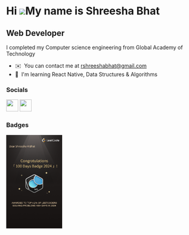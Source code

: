 Hi ![](https://user-images.githubusercontent.com/18350557/176309783-0785949b-9127-417c-8b55-ab5a4333674e.gif)My name is Shreesha Bhat
======================================================================================================================================

Web Developer
--------------------

I completed my Computer science engineering from Global Academy of Technology

* ✉️  You can contact me at [rshreeshabhat@gmail.com](mailto:rshreeshabhat@gmail.com)
* 🧠  I'm learning React Native, Data Structures & Algorithms

### Socials

<p align="left"> <a href="https://github.com/rshreeshabhat" target="_blank" rel="noreferrer"><img src="https://raw.githubusercontent.com/danielcranney/readme-generator/main/public/icons/socials/github.svg" width="32" height="32" /></a> <a href="https://www.linkedin.com/in/shreesha-r-bhat-a0a0241a2/" target="_blank" rel="noreferrer"><img src="https://raw.githubusercontent.com/danielcranney/readme-generator/main/public/icons/socials/linkedin.svg" width="32" height="32" /></a> 

  
### Badges


<a href="https://leetcode.com/u/rshreeshabhat/"><img src="https://github.com/rshreeshabhat/Shreesha-Bhat/blob/main/download.png?raw=true" width ="150" height="250" /></a>

